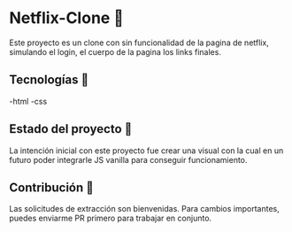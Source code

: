# Netflix-Clone 🎥

Este proyecto es un clone con sin funcionalidad de la pagina de netflix, simulando el login, el cuerpo de la pagina los links finales.

## Tecnologías 🔨

-html
-css

## Estado del proyecto 🚩

La intención inicial con este proyecto fue crear una visual con la cual en un futuro poder integrarle JS vanilla para conseguir funcionamiento.

## Contribución 👊
Las solicitudes de extracción son bienvenidas. Para cambios importantes, puedes enviarme PR primero para trabajar en conjunto.
